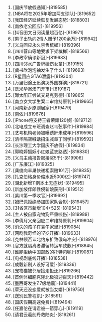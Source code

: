 
1. [国庆节放假通知]-[819585]
1. [NBA将在2025年增加两支球队]-[819652]
1. [我国经济延续恢复发展态势]-[818803]
1. [南依老公回应]-[819956]
1. [抖音图文日阅读量超百亿]-[819971]
1. [男子出轨向2情人赠予1200余万]-[819942]
1. [义乌回应永久禁售槟榔]-[819396]
1. [四川营山等地要求下架槟榔]-[819566]
1. [李政宰确诊新冠]-[819683]
1. [四川邻水广告牌砸伤女童]-[819155]
1. [虞书欣泡泡袖发生了什么]-[819693]
1. [R星回应GTA6泄露]-[819304]
1. [万里归途王迅演哭外国群演]-[819721]
1. [洗米华案澳门开审]-[819187]
1. [曝太阳正尝试交易克劳德]-[819865]
1. [南京女大学生案二审维持原判]-[819665]
1. [河南新乡原则居家]-[819479]
1. [南依]-[819676]
1. [iPhone将支持王者荣耀120帧]-[819712]
1. [北电成立专班调查赵韦弦事件]-[819984]
1. [艺考机构老师被曝诱奸未成年]-[819596]
1. [清华隔空喊话招生减章丁同学]-[819592]
1. [长沙理工大学国庆不放假]-[819834]
1. [郭晓婷狐妖小红娘蓝衣路透]-[819830]
1. [义乌主动报告密接奖5千]-[819906]
1. [广东廉江]-[819325]
1. [龚俊向丰巢快递柜索赔101万]-[819835]
1. [扎克伯格身价缩水近5000亿]-[819747]
1. [湖北新增11例本土无症状]-[819495]
1. [新加坡伴郎性侵新娘获刑]-[819512]
1. [紫川第一季收官]-[819692]
1. [姆巴佩拒绝参加国家队合影]-[819457]
1. [31省区市新增104+525]-[819543]
1. [主人被自家宠物狗严重咬伤]-[819989]
1. [李倩月父亲回应二审维持原判]-[819804]
1. [消失的孩子在袁午家里]-[819084]
1. [网剧我奇怪的17岁开播]-[819633]
1. [克林顿否认北约东扩致俄乌冲突]-[818976]
1. [官方就隔离者滞留转运车致歉]-[818845]
1. [谁能拒绝中国邮政的托特包呢]-[819087]
1. [电视剧底线开播]-[818538]
1. [成毅新剧人设好可爱]-[819336]
1. [宠物猫被邻居捡走拒还]-[819266]
1. [首例体细胞克隆北极狼迎百天]-[819442]
1. [墨西哥发生7.7级地震]-[819441]
1. [覃天还没恋爱就被当女婿]-[819750]
1. [送别民警程凯]-[818591]
1. [国庆假期高速免费]-[819494]
1. [任嘉伦在请君被一箭穿心]-[819119]
1. [请君云羲剖丹救陆炎]-[819261]